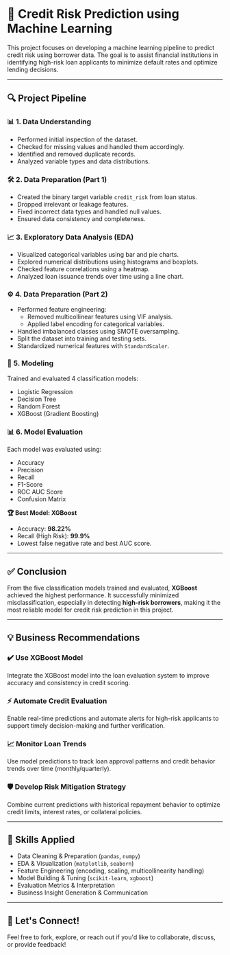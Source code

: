 # 🏦 Credit Risk Prediction using Machine Learning

This project focuses on developing a machine learning pipeline to predict credit risk using borrower data. The goal is to assist financial institutions in identifying high-risk loan applicants to minimize default rates and optimize lending decisions.

---

## 🔍 Project Pipeline

### 📊 1. Data Understanding
- Performed initial inspection of the dataset.
- Checked for missing values and handled them accordingly.
- Identified and removed duplicate records.
- Analyzed variable types and data distributions.

### 🛠️ 2. Data Preparation (Part 1)
- Created the binary target variable `credit_risk` from loan status.
- Dropped irrelevant or leakage features.
- Fixed incorrect data types and handled null values.
- Ensured data consistency and completeness.

### 📈 3. Exploratory Data Analysis (EDA)
- Visualized categorical variables using bar and pie charts.
- Explored numerical distributions using histograms and boxplots.
- Checked feature correlations using a heatmap.
- Analyzed loan issuance trends over time using a line chart.

### ⚙️ 4. Data Preparation (Part 2)
- Performed feature engineering:
  - Removed multicollinear features using VIF analysis.
  - Applied label encoding for categorical variables.
- Handled imbalanced classes using SMOTE oversampling.
- Split the dataset into training and testing sets.
- Standardized numerical features with `StandardScaler`.

### 🤖 5. Modeling
Trained and evaluated 4 classification models:
- Logistic Regression
- Decision Tree
- Random Forest
- XGBoost (Gradient Boosting)

### 📊 6. Model Evaluation
Each model was evaluated using:
- Accuracy
- Precision
- Recall
- F1-Score
- ROC AUC Score
- Confusion Matrix

**🏆 Best Model: XGBoost**
- Accuracy: **98.22%**
- Recall (High Risk): **99.9%**
- Lowest false negative rate and best AUC score.

---

## ✅ Conclusion
From the five classification models trained and evaluated, **XGBoost** achieved the highest performance. It successfully minimized misclassification, especially in detecting **high-risk borrowers**, making it the most reliable model for credit risk prediction in this project.

---

## 💡 Business Recommendations

### ✔️ Use XGBoost Model
Integrate the XGBoost model into the loan evaluation system to improve accuracy and consistency in credit scoring.

### ⚡ Automate Credit Evaluation
Enable real-time predictions and automate alerts for high-risk applicants to support timely decision-making and further verification.

### 📈 Monitor Loan Trends
Use model predictions to track loan approval patterns and credit behavior trends over time (monthly/quarterly).

### 🛡️ Develop Risk Mitigation Strategy
Combine current predictions with historical repayment behavior to optimize credit limits, interest rates, or collateral policies.

---

## 🧠 Skills Applied
- Data Cleaning & Preparation (`pandas`, `numpy`)
- EDA & Visualization (`matplotlib`, `seaborn`)
- Feature Engineering (encoding, scaling, multicollinearity handling)
- Model Building & Tuning (`scikit-learn`, `xgboost`)
- Evaluation Metrics & Interpretation
- Business Insight Generation & Communication

---

## 📩 Let's Connect!
Feel free to fork, explore, or reach out if you'd like to collaborate, discuss, or provide feedback!

